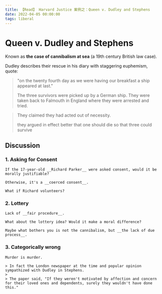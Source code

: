 ```yaml
---
title: 【Read】 Harvard Justice 案例之：Queen v. Dudley and Stephens
date: 2022-04-05 00:00:00
tags: liberal
---
```


# Queen v. Dudley and Stephens

Known as __the case of cannibalism at sea__ (a 19th century British law case).

Dudley describes their rescue in his diary with staggering euphemism, quote:

> "on the twenty fourth day as we were having our breakfast a ship appeared at last."
>
> The three survivors were picked up by a German ship. They were taken back to Falmouth in England where they were arrested and tried.

> They claimed they had acted out of necessity.
>
> they argued in effect better that one should die so that three could survive

## Discussion

### 1. Asking for Consent

    If the 17-year-old __Richard Parker__ were asked consent, would it be morally justifiable?

    Otherwise, it's a __coerced consent__. 

    What if Richard volunteers?

### 2. Lottery

    Lack of __fair procedure__.

    What about the lottery idea? Would it make a moral difference?

    Maybe what bothers you is not the cannibalism, but __the lack of due process__.

### 3. Categorically wrong

    Murder is murder. 

    > In fact the London newspaper at the time and popular opinion sympathized with Dudley in Stephens.
    >
    > The paper said, "If they weren't motivated by affection and concern for their loved ones and dependents, surely they wouldn't have done this."
